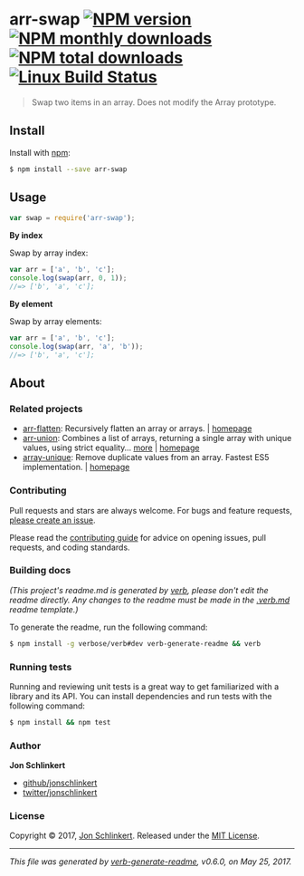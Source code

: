 # arr-swap [![NPM version](https://img.shields.io/npm/v/arr-swap.svg?style=flat)](https://www.npmjs.com/package/arr-swap) [![NPM monthly downloads](https://img.shields.io/npm/dm/arr-swap.svg?style=flat)](https://npmjs.org/package/arr-swap) [![NPM total downloads](https://img.shields.io/npm/dt/arr-swap.svg?style=flat)](https://npmjs.org/package/arr-swap) [![Linux Build Status](https://img.shields.io/travis/jonschlinkert/arr-swap.svg?style=flat&label=Travis)](https://travis-ci.org/jonschlinkert/arr-swap)

> Swap two items in an array. Does not modify the Array prototype.

## Install

Install with [npm](https://www.npmjs.com/):

```sh
$ npm install --save arr-swap
```

## Usage

```js
var swap = require('arr-swap');
```

**By index**

Swap by array index:

```js
var arr = ['a', 'b', 'c'];
console.log(swap(arr, 0, 1));
//=> ['b', 'a', 'c'];
```

**By element**

Swap by array elements:

```js
var arr = ['a', 'b', 'c'];
console.log(swap(arr, 'a', 'b'));
//=> ['b', 'a', 'c'];
```

## About

### Related projects

* [arr-flatten](https://www.npmjs.com/package/arr-flatten): Recursively flatten an array or arrays. | [homepage](https://github.com/jonschlinkert/arr-flatten "Recursively flatten an array or arrays.")
* [arr-union](https://www.npmjs.com/package/arr-union): Combines a list of arrays, returning a single array with unique values, using strict equality… [more](https://github.com/jonschlinkert/arr-union) | [homepage](https://github.com/jonschlinkert/arr-union "Combines a list of arrays, returning a single array with unique values, using strict equality for comparisons.")
* [array-unique](https://www.npmjs.com/package/array-unique): Remove duplicate values from an array. Fastest ES5 implementation. | [homepage](https://github.com/jonschlinkert/array-unique "Remove duplicate values from an array. Fastest ES5 implementation.")

### Contributing

Pull requests and stars are always welcome. For bugs and feature requests, [please create an issue](../../issues/new).

Please read the [contributing guide](.github/contributing.md) for advice on opening issues, pull requests, and coding standards.

### Building docs

_(This project's readme.md is generated by [verb](https://github.com/verbose/verb-generate-readme), please don't edit the readme directly. Any changes to the readme must be made in the [.verb.md](.verb.md) readme template.)_

To generate the readme, run the following command:

```sh
$ npm install -g verbose/verb#dev verb-generate-readme && verb
```

### Running tests

Running and reviewing unit tests is a great way to get familiarized with a library and its API. You can install dependencies and run tests with the following command:

```sh
$ npm install && npm test
```

### Author

**Jon Schlinkert**

* [github/jonschlinkert](https://github.com/jonschlinkert)
* [twitter/jonschlinkert](https://twitter.com/jonschlinkert)

### License

Copyright © 2017, [Jon Schlinkert](https://github.com/jonschlinkert).
Released under the [MIT License](LICENSE).

***

_This file was generated by [verb-generate-readme](https://github.com/verbose/verb-generate-readme), v0.6.0, on May 25, 2017._